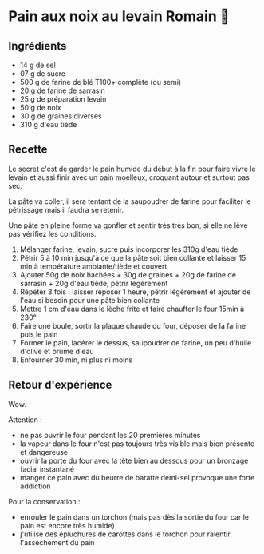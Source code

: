 # Pain aux noix au levain Romain 🍞

## Ingrédients

- 14  g de sel
- 07  g de sucre
- 500 g de farine de blé T100+ complète (ou semi)
- 20  g de farine de sarrasin
- 25  g de préparation levain
- 50  g de noix
- 30  g de graines diverses
- 310 g d'eau tiède

## Recette

Le secret c'est de garder le pain humide du début à la fin pour faire vivre le levain et aussi finir avec un pain moelleux, croquant autour et surtout pas sec.

La pâte va coller, il sera tentant de la saupoudrer de farine pour faciliter le pétrissage mais il faudra se retenir.

Une pâte en pleine forme va gonfler et sentir très très bon, si elle ne lève pas vérifiez les conditions.

1. Mélanger farine, levain, sucre puis incorporer les 310g d'eau tiède
2. Pétrir 5 à 10 min jusqu'à ce que la pâte soit bien collante et laisser 15 min à température ambiante/tiède et couvert
3. Ajouter 50g de noix hachées + 30g de graines + 20g de farine de sarrasin + 20g d'eau tiède, pétrir légèrement
4. Répéter 3 fois : laisser reposer 1 heure, pétrir légèrement et ajouter de l'eau si besoin pour une pâte bien collante
5. Mettre 1 cm d'eau dans le lèche frite et faire chauffer le four 15min à 230°
6. Faire une boule, sortir la plaque chaude du four, déposer de la farine puis le pain
7. Former le pain, lacérer le dessus, saupoudrer de farine, un peu d'huile d'olive et brume d'eau
8. Enfourner 30 min, ni plus ni moins

## Retour d'expérience

Wow.

Attention :

- ne pas ouvrir le four pendant les 20 premières minutes
- la vapeur dans le four n'est pas toujours très visible mais bien présente et dangereuse
- ouvrir la porte du four avec la tête bien au dessous pour un bronzage facial instantané
- manger ce pain avec du beurre de baratte demi-sel provoque une forte addiction

Pour la conservation :

- enrouler le pain dans un torchon (mais pas dès la sortie du four car le pain est encore très humide)
- j'utilise des épluchures de carottes dans le torchon pour ralentir l'assèchement du pain
